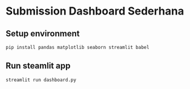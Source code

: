 # Submission Dashboard Sederhana
## Setup environment
```
pip install pandas matplotlib seaborn streamlit babel
```

## Run steamlit app
```
streamlit run dashboard.py
```
